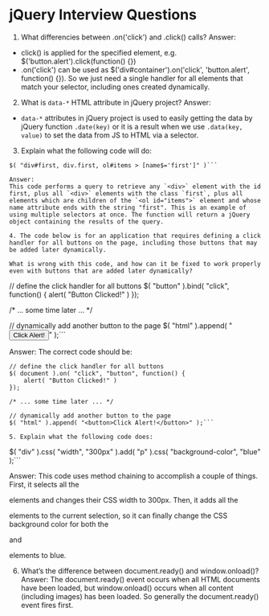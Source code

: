 # jQuery Interview Questions
1. What differencies between .on('click') and .click() calls?
Answer:
- click() is applied for the specified element, e.g. $('button.alert').click(function() {})
- .on('click') can be used as $('div#container').on('click', 'button.alert', function() {}).
So we just need a single handler for all elements that match your selector, including ones created dynamically.

2. What is `data-*` HTML attribute in jQuery project?
Answer:
- `data-*` attributes in jQuery project is used to easily getting the data by jQuery function `.date(key)` or 
it is a result when we use `.data(key, value)` to set the data from JS to HTML via a selector.

3. Explain what the following code will do:
```
$( "div#first, div.first, ol#items > [name$='first']" )```

Answer:
This code performs a query to retrieve any `<div>` element with the id first, plus all `<div>` elements with the class `first`, plus all elements which are children of the `<ol id="items">` element and whose name attribute ends with the string "first". This is an example of using multiple selectors at once. The function will return a jQuery object containing the results of the query.

4. The code below is for an application that requires defining a click handler for all buttons on the page, including those buttons that may be added later dynamically.

What is wrong with this code, and how can it be fixed to work properly even with buttons that are added later dynamically?
```
// define the click handler for all buttons
$( "button" ).bind( "click", function() {
    alert( "Button Clicked!" )
});

/* ... some time later ... */

// dynamically add another button to the page
$( "html" ).append( "<button>Click Alert!</button>" );```

Answer:
The correct code should be:
```
// define the click handler for all buttons
$( document ).on( "click", "button", function() {
    alert( "Button Clicked!" )
});

/* ... some time later ... */

// dynamically add another button to the page
$( "html" ).append( "<button>Click Alert!</button>" );```

5. Explain what the following code does:
```
$( "div" ).css( "width", "300px" ).add( "p" ).css( "background-color", "blue" );```

Answer:
This code uses method chaining to accomplish a couple of things. First, it selects all the <div> elements and changes their CSS width to 300px. Then, it adds all the <p> elements to the current selection, so it can finally change the CSS background color for both the <div> and <p> elements to blue.

6. What’s the difference between document.ready() and window.onload()?
Answer:
The document.ready() event occurs when all HTML documents have been loaded, but window.onload() occurs when all content (including images) has been loaded. So generally the document.ready() event fires first.





